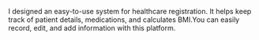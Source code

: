 I designed an easy-to-use system for healthcare registration. It helps keep track of patient details, medications, 
and calculates BMI.You can easily record, edit, and add information with this platform.

